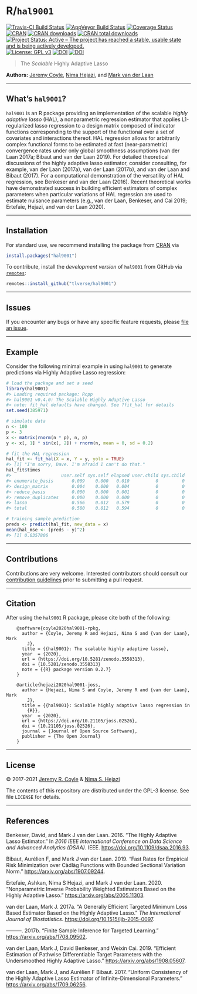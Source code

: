 
<!-- README.md is generated from README.Rmd. Please edit that file -->

# R/`hal9001`

[![Travis-CI Build
Status](https://travis-ci.com/tlverse/hal9001.svg?branch=master)](https://travis-ci.com/tlverse/hal9001)
[![AppVeyor Build
Status](https://ci.appveyor.com/api/projects/status/github/tlverse/hal9001?branch=master&svg=true)](https://ci.appveyor.com/project/tlverse/hal9001)
[![Coverage
Status](https://img.shields.io/codecov/c/github/tlverse/hal9001/master.svg)](https://codecov.io/github/tlverse/hal9001?branch=master)
[![CRAN](https://www.r-pkg.org/badges/version/hal9001)](https://www.r-pkg.org/pkg/hal9001)
[![CRAN
downloads](https://cranlogs.r-pkg.org/badges/hal9001)](https://CRAN.R-project.org/package=hal9001)
[![CRAN total
downloads](http://cranlogs.r-pkg.org/badges/grand-total/hal9001)](https://CRAN.R-project.org/package=hal9001)
[![Project Status: Active – The project has reached a stable, usable
state and is being actively
developed.](https://www.repostatus.org/badges/latest/active.svg)](https://www.repostatus.org/#active)
[![License: GPL
v3](https://img.shields.io/badge/License-GPL%20v3-blue.svg)](http://www.gnu.org/licenses/gpl-3.0)
[![DOI](https://zenodo.org/badge/DOI/10.5281/zenodo.3558313.svg)](https://doi.org/10.5281/zenodo.3558313)
[![DOI](https://joss.theoj.org/papers/10.21105/joss.02526/status.svg)](https://doi.org/10.21105/joss.02526)

> The *Scalable* Highly Adaptive Lasso

**Authors:** [Jeremy Coyle](https://github.com/tlverse), [Nima
Hejazi](https://nimahejazi.org), and [Mark van der
Laan](https://vanderlaan-lab.org/)

-----

## What’s `hal9001`?

`hal9001` is an R package providing an implementation of the scalable
*highly adaptive lasso* (HAL), a nonparametric regression estimator that
applies L1-regularized lasso regression to a design matrix composed of
indicator functions corresponding to the support of the functional over
a set of covariates and interactions thereof. HAL regression allows for
arbitrarily complex functional forms to be estimated at fast
(near-parametric) convergence rates under only global smoothness
assumptions (van der Laan 2017a; Bibaut and van der Laan 2019). For
detailed theoretical discussions of the highly adaptive lasso estimator,
consider consulting, for example, van der Laan (2017a), van der Laan
(2017b), and van der Laan and Bibaut (2017). For a computational
demonstration of the versatility of HAL regression, see Benkeser and van
der Laan (2016). Recent theoretical works have demonstrated success in
building efficient estimators of complex parameters when particular
variations of HAL regression are used to estimate nuisance parameters
(e.g., van der Laan, Benkeser, and Cai 2019; Ertefaie, Hejazi, and van
der Laan 2020).

-----

## Installation

For standard use, we recommend installing the package from
[CRAN](https://CRAN.R-project.org/package=hal9001) via

``` r
install.packages("hal9001")
```

To contribute, install the *development version* of `hal9001` from
GitHub via [`remotes`](https://CRAN.R-project.org/package=remotes):

``` r
remotes::install_github("tlverse/hal9001")
```

-----

## Issues

If you encounter any bugs or have any specific feature requests, please
[file an issue](https://github.com/tlverse/hal9001/issues).

-----

## Example

Consider the following minimal example in using `hal9001` to generate
predictions via Highly Adaptive Lasso regression:

``` r
# load the package and set a seed
library(hal9001)
#> Loading required package: Rcpp
#> hal9001 v0.4.0: The Scalable Highly Adaptive Lasso
#> note: fit_hal defaults have changed. See ?fit_hal for details
set.seed(385971)

# simulate data
n <- 100
p <- 3
x <- matrix(rnorm(n * p), n, p)
y <- x[, 1] * sin(x[, 2]) + rnorm(n, mean = 0, sd = 0.2)

# fit the HAL regression
hal_fit <- fit_hal(X = x, Y = y, yolo = TRUE)
#> [1] "I'm sorry, Dave. I'm afraid I can't do that."
hal_fit$times
#>                   user.self sys.self elapsed user.child sys.child
#> enumerate_basis       0.009    0.000   0.010          0         0
#> design_matrix         0.004    0.000   0.004          0         0
#> reduce_basis          0.000    0.000   0.001          0         0
#> remove_duplicates     0.000    0.000   0.000          0         0
#> lasso                 0.566    0.012   0.579          0         0
#> total                 0.580    0.012   0.594          0         0

# training sample prediction
preds <- predict(hal_fit, new_data = x)
mean(hal_mse <- (preds - y)^2)
#> [1] 0.0357806
```

-----

## Contributions

Contributions are very welcome. Interested contributors should consult
our [contribution
guidelines](https://github.com/tlverse/hal9001/blob/master/CONTRIBUTING.md)
prior to submitting a pull request.

-----

## Citation

After using the `hal9001` R package, please cite both of the following:

``` 
    @software{coyle2020hal9001-rpkg,
      author = {Coyle, Jeremy R and Hejazi, Nima S and {van der Laan}, Mark
        J},
      title = {{hal9001}: The scalable highly adaptive lasso},
      year  = {2020},
      url = {https://doi.org/10.5281/zenodo.3558313},
      doi = {10.5281/zenodo.3558313}
      note = {{R} package version 0.2.7}
    }

    @article{hejazi2020hal9001-joss,
      author = {Hejazi, Nima S and Coyle, Jeremy R and {van der Laan}, Mark
        J},
      title = {{hal9001}: Scalable highly adaptive lasso regression in
        {R}},
      year  = {2020},
      url = {https://doi.org/10.21105/joss.02526},
      doi = {10.21105/joss.02526},
      journal = {Journal of Open Source Software},
      publisher = {The Open Journal}
    }
```

-----

## License

© 2017-2021 [Jeremy R. Coyle](https://github.com/tlverse) & [Nima S.
Hejazi](https://nimahejazi.org)

The contents of this repository are distributed under the GPL-3 license.
See file `LICENSE` for details.

-----

## References

<div id="refs" class="references">

<div id="ref-benkeser2016hal">

Benkeser, David, and Mark J van der Laan. 2016. “The Highly Adaptive
Lasso Estimator.” In *2016 IEEE International Conference on Data Science
and Advanced Analytics (DSAA)*. IEEE.
<https://doi.org/10.1109/dsaa.2016.93>.

</div>

<div id="ref-bibaut2019fast">

Bibaut, Aurélien F, and Mark J van der Laan. 2019. “Fast Rates for
Empirical Risk Minimization over Càdlàg Functions with Bounded Sectional
Variation Norm.” <https://arxiv.org/abs/1907.09244>.

</div>

<div id="ref-ertefaie2020nonparametric">

Ertefaie, Ashkan, Nima S Hejazi, and Mark J van der Laan. 2020.
“Nonparametric Inverse Probability Weighted Estimators Based on the
Highly Adaptive Lasso.” <https://arxiv.org/abs/2005.11303>.

</div>

<div id="ref-vdl2017generally">

van der Laan, Mark J. 2017a. “A Generally Efficient Targeted Minimum
Loss Based Estimator Based on the Highly Adaptive Lasso.” *The
International Journal of Biostatistics*.
<https://doi.org/10.1515/ijb-2015-0097>.

</div>

<div id="ref-vdl2017finite">

———. 2017b. “Finite Sample Inference for Targeted Learning.”
<https://arxiv.org/abs/1708.09502>.

</div>

<div id="ref-vdl2019efficient">

van der Laan, Mark J, David Benkeser, and Weixin Cai. 2019. “Efficient
Estimation of Pathwise Differentiable Target Parameters with the
Undersmoothed Highly Adaptive Lasso.”
<https://arxiv.org/abs/1908.05607>.

</div>

<div id="ref-vdl2017uniform">

van der Laan, Mark J, and Aurélien F Bibaut. 2017. “Uniform Consistency
of the Highly Adaptive Lasso Estimator of Infinite-Dimensional
Parameters.” <https://arxiv.org/abs/1709.06256>.

</div>

</div>
